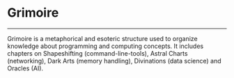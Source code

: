 # Grimoire
---

Grimoire is a metaphorical and esoteric structure used to organize knowledge about programming and computing concepts. It includes chapters on Shapeshifting (command-line-tools), Astral Charts (networking), Dark Arts (memory handling), Divinations (data science) and Oracles (AI).
